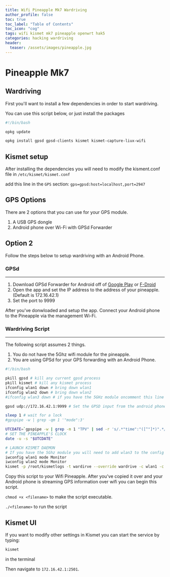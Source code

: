 ```yaml
---
title: Wifi Pineapple Mk7 Wardriving
author_profile: false
toc: true
toc_label: "Table of Contents"
toc_icon: "cog"
tags: wifi kismet mk7 pineapple openwrt hak5
categories: hacking wardriving
header:
  teaser: /assets/images/pineapple.jpg
---
```

# Pineapple Mk7


## Wardriving

First you'll want to install a few dependencies in order to start wardriving.

You can use this script below, or just install the packages
```bash
#!/bin/bash

opkg update

opkg install gpsd gpsd-clients kismet kismet-capture-liux-wifi
```
## Kismet setup
After installing the dependencies you will need to modify the kisment.conf file in `/etc/kismet/kismet.conf`

add this line in the `GPS` section: `gps=gpsd:host=localhost,port=2947`

## GPS Options

There are 2 options that you can use for your GPS module.
1. A USB GPS dongle
2. Android phone over Wi-Fi with GPSd Forwarder

## Option 2

Follow the steps below to setup wardriving with an Android Phone.

### GPSd
---
1. Download GPSd Forwarder for Android off of [Google Play](https://play.google.com/store/apps/details?id=io.github.tiagoshibata.gpsdclient) or [F-Droid](https://f-droid.org/packages/io.github.tiagoshibata.gpsdclient/)
2. Open the app and set the IP address to the address of your pineapple. (Default is 172.16.42.1)
3. Set the port to 9999

After you've donwloaded and setup the app. Connect your Android phone to the Pineapple via the management Wi-Fi.

### Wardriving Script
---
The following script assumes 2 things.

1. You do not have the 5Ghz wifi module for the pineapple.
2. You are using GPSd for your GPS forwarding with an Android Phone.

```bash
#!/bin/bash

pkill gpsd # kill any current gpsd process
pkill kismet # kill any kismet process
ifconfig wlan1 down # bring down wlan1
ifconfig wlan2 down # bring down wlan2
#ifconfig wlan3 down # if you have the 5GHz module oncomment this line

gpsd udp://172.16.42.1:9999 # Set the GPSD input from the android phone

sleep 1 # wait for a lock
#gpspipe -w | grep -qm 1 '"mode":3'

UTCDATE=`gpspipe -w | grep -m 1 "TPV" | sed -r 's/.*"time":"([^"]*)".*/\1/' | sed -e 's/^\(.\{10\}\)T\(.\{8\}\).*/\1 \2/'`
# SET THE PINEAPPLE'S CLOCK
date -u -s "$UTCDATE"

# LAUNCH KISMET DAEMON
# If you have the 5Ghz module you will need to add wlan3 to the config
iwconfig wlan1 mode Monitor
iwconfig wlan2 mode Monitor 
kismet -p /root/kismetlogs -t wardirve --override wardrive -c wlan1 -c wlan2
```

Copy this script to your Wifi Pineapple. After you've copied it over and your Android phone is streaming GPS information over wifi you can begin this script.

`chmod +x <filename>` to make the script executable.

`./<filename>` to run the script

## Kismet UI
If you want to modify other settings in Kismet you can start the service by typing:
```bash
kismet
```
in the terminal

Then navigate to `172.16.42.1:2501`.